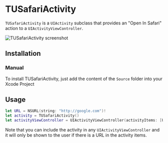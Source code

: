 # TUSafariActivity

`TUSafariActivity` is a `UIActivity` subclass that provides an "Open In Safari" action to a `UIActivityViewController`.

![TUSafariActivity screenshot](http://cl.ly/image/2i0n0H3f2g1X/TUSafariActivity.png "TUSafariActivity screenshot")

## Installation

### Manual

To install TUSafariActivity, just add the content of the `Source` folder into your Xcode Project

## Usage

```swift
let URL = NSURL(string: "http://google.com")!
let activity = TUSafariActivity()
let activityViewController = UIActivityViewController(activityItems: [URL], applicationActivities: [activity])
```

Note that you can include the activity in any `UIActivityViewController` and it will only be shown to the user if there is a URL in the activity items.